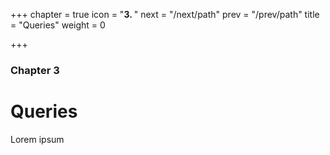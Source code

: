 +++
chapter = true
icon = "<b>3. </b>"
next = "/next/path"
prev = "/prev/path"
title = "Queries"
weight = 0

+++

### Chapter 3

# Queries

Lorem ipsum
